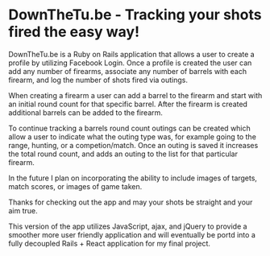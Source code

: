 # DownTheTu.be - Tracking your shots fired the easy way!

DownTheTu.be is a Ruby on Rails application that allows a user to create a profile by utilizing Facebook Login. Once a profile is created the user can add any number of firearms, associate any number of barrels with each firearm, and log the number of shots fired via outings.

When creating a firearm a user can add a barrel to the firearm and start with an initial round count for that specific barrel. After the firearm is created additional barrels can be added to the firearm.

To continue tracking a barrels round count outings can be created which allow a user to indicate what the outing type was, for example going to the range, hunting, or a competion/match. Once an outing is saved it increases the total round count, and adds an outing to the list for that particular firearm.

In the future I plan on incorporating the ability to include images of targets, match scores, or images of game taken.

Thanks for checking out the app and may your shots be straight and your aim true.

This version of the app utilizes JavaScript, ajax, and jQuery to provide a smoother more user friendly application and will eventually be portd into a fully decoupled Rails + React application for my final project.
